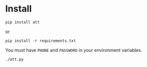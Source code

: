 # Install

```
pip install att
```

or

```
pip install -r requirements.txt
```

You must have `PHONE` and `PASSWORD` in your environment variables.

```
./att.py
```
